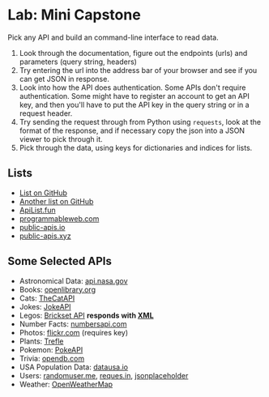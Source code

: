 


# Lab: Mini Capstone

Pick any API and build an command-line interface to read data. 

1. Look through the documentation, figure out the endpoints (urls) and parameters (query string, headers)
2. Try entering the url into the address bar of your browser and see if you can get JSON in response.
3. Look into how the API does authentication. Some APIs don't require authentication. Some might have to register an account to get an API key, and then you'll have to put the API key in the query string or in a request header.
4. Try sending the request through from Python using `requests`, look at the format of the response, and if necessary copy the json into a JSON viewer to pick through it.
5. Pick through the data, using keys for dictionaries and indices for lists.


## Lists

- [List on GitHub](https://github.com/public-apis/public-apis)
- [Another list on GitHub](https://github.com/n0shake/Public-APIs)
- [ApiList.fun](https://apilist.fun/)
- [programmableweb.com](https://www.programmableweb.com/category/all/apis)
- [public-apis.io](https://public-apis.io/)
- [public-apis.xyz](https://public-apis.xyz/)

## Some Selected APIs


- Astronomical Data: [api.nasa.gov](https://api.nasa.gov/#live_example)
- Books: [openlibrary.org](https://openlibrary.org/dev/docs/api/books)
- Cats: [TheCatAPI](https://thecatapi.com/)
- Jokes: [JokeAPI](https://sv443.net/jokeapi/v2/)
- Legos: [Brickset API](https://brickset.com/tools/webservices/v2) **responds with [XML](https://stackoverflow.com/questions/1912434/how-do-i-parse-xml-in-python)**
- Number Facts: [numbersapi.com](http://numbersapi.com/#42)
- Photos: [flickr.com](https://www.flickr.com/services/api/) (requires key)
- Plants: [Trefle](https://trefle.io/)
- Pokemon: [PokeAPI](https://pokeapi.co/)
- Trivia: [opendb.com](https://opentdb.com/api_config.php)
- USA Population Data: [datausa.io](https://datausa.io/about/api/)
- Users: [randomuser.me](https://randomuser.me/documentation), [reques.in](https://reqres.in/), [jsonplaceholder](https://jsonplaceholder.typicode.com/)
- Weather: [OpenWeatherMap](https://openweathermap.org/api)

